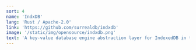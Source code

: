 ```yaml
---
sort: 4
name: 'IndxDB'
lang: 'Rust / Apache-2.0'
link: 'https://github.com/surrealdb/indxdb'
image: '/static/img/opensource/indxdb.png'
text: 'A key-value database engine abstraction layer for IndexedDB in the browser using WASM'
---
```

